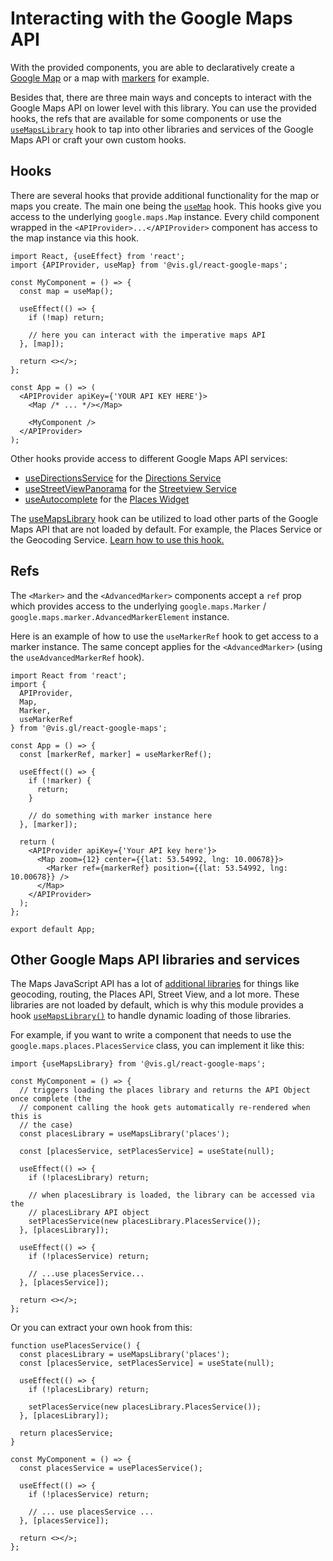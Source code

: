 # Interacting with the Google Maps API

With the provided components, you are able to declaratively create a
[Google Map](../api-reference/components/map.md) or a map with
[markers](../api-reference/components/marker.md) for example.

Besides that, there are three main ways and concepts to interact
with the Google Maps API on lower level with this library.
You can use the provided hooks, the refs that are available for
some components or use the
[`useMapsLibrary`](../api-reference/hooks/use-maps-library.md) hook
to tap into other libraries and services of the Google Maps API or
craft your own custom hooks.

## Hooks

There are several hooks that provide additional functionality for the
map or maps you create.
The main one being the [`useMap`](../api-reference/hooks/use-map.md) hook.
This hooks give you access to the underlying `google.maps.Map` instance.
Every child component wrapped in the `<APIProvider>...</APIProvider>`
component has access to the map instance via this hook.

```tsx
import React, {useEffect} from 'react';
import {APIProvider, useMap} from '@vis.gl/react-google-maps';

const MyComponent = () => {
  const map = useMap();

  useEffect(() => {
    if (!map) return;

    // here you can interact with the imperative maps API
  }, [map]);

  return <></>;
};

const App = () => (
  <APIProvider apiKey={'YOUR API KEY HERE'}>
    <Map /* ... */></Map>

    <MyComponent />
  </APIProvider>
);
```

Other hooks provide access to different Google Maps API services:

- [useDirectionsService](../api-reference/hooks/use-directions-service.md)
  for the [Directions Service](https://developers.google.com/maps/documentation/javascript/directions)
- [useStreetViewPanorama](../api-reference/hooks/use-streetview-panorama.md) for the [Streetview Service](https://developers.google.com/maps/documentation/javascript/streetview)
- [useAutocomplete](../api-reference/hooks/use-autocomplete.md) for the [Places Widget](https://developers.google.com/maps/documentation/javascript/reference/places-widget)

The [useMapsLibrary](../api-reference/hooks/use-maps-library.md) hook can be
utilized to load other parts of the Google Maps API that are not loaded by default.
For example, the Places Service or the Geocoding Service.
[Learn how to use this hook.](#other-google-maps-api-libraries-and-services)

## Refs

The `<Marker>` and the `<AdvancedMarker>` components accept a `ref` prop which
provides access to the underlying `google.maps.Marker` / `google.maps.marker.AdvancedMarkerElement`
instance.

Here is an example of how to use the `useMarkerRef` hook to get access to a marker instance.
The same concept applies for the `<AdvancedMarker>` (using the `useAdvancedMarkerRef` hook).

```tsx
import React from 'react';
import {
  APIProvider,
  Map,
  Marker,
  useMarkerRef
} from '@vis.gl/react-google-maps';

const App = () => {
  const [markerRef, marker] = useMarkerRef();

  useEffect(() => {
    if (!marker) {
      return;
    }

    // do something with marker instance here
  }, [marker]);

  return (
    <APIProvider apiKey={'Your API key here'}>
      <Map zoom={12} center={{lat: 53.54992, lng: 10.00678}}>
        <Marker ref={markerRef} position={{lat: 53.54992, lng: 10.00678}} />
      </Map>
    </APIProvider>
  );
};

export default App;
```

## Other Google Maps API libraries and services

The Maps JavaScript API has a lot of [additional libraries](https://developers.google.com/maps/documentation/javascript/libraries)
for things like geocoding, routing, the Places API, Street View, and
a lot more. These libraries are not loaded by default, which is why this
module provides a hook [`useMapsLibrary()`](../api-reference/hooks/use-maps-library.md)
to handle dynamic loading of those libraries.

For example, if you want to write a component that needs to use the
`google.maps.places.PlacesService` class, you can implement it like this:

```tsx
import {useMapsLibrary} from '@vis.gl/react-google-maps';

const MyComponent = () => {
  // triggers loading the places library and returns the API Object once complete (the
  // component calling the hook gets automatically re-rendered when this is
  // the case)
  const placesLibrary = useMapsLibrary('places');

  const [placesService, setPlacesService] = useState(null);

  useEffect(() => {
    if (!placesLibrary) return;

    // when placesLibrary is loaded, the library can be accessed via the
    // placesLibrary API object
    setPlacesService(new placesLibrary.PlacesService());
  }, [placesLibrary]);

  useEffect(() => {
    if (!placesService) return;

    // ...use placesService...
  }, [placesService]);

  return <></>;
};
```

Or you can extract your own hook from this:

```tsx
function usePlacesService() {
  const placesLibrary = useMapsLibrary('places');
  const [placesService, setPlacesService] = useState(null);

  useEffect(() => {
    if (!placesLibrary) return;

    setPlacesService(new placesLibrary.PlacesService());
  }, [placesLibrary]);

  return placesService;
}

const MyComponent = () => {
  const placesService = usePlacesService();

  useEffect(() => {
    if (!placesService) return;

    // ... use placesService ...
  }, [placesService]);

  return <></>;
};
```
